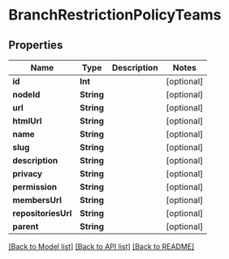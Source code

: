 # BranchRestrictionPolicyTeams

## Properties
Name | Type | Description | Notes
------------ | ------------- | ------------- | -------------
**id** | **Int** |  | [optional] 
**nodeId** | **String** |  | [optional] 
**url** | **String** |  | [optional] 
**htmlUrl** | **String** |  | [optional] 
**name** | **String** |  | [optional] 
**slug** | **String** |  | [optional] 
**description** | **String** |  | [optional] 
**privacy** | **String** |  | [optional] 
**permission** | **String** |  | [optional] 
**membersUrl** | **String** |  | [optional] 
**repositoriesUrl** | **String** |  | [optional] 
**parent** | **String** |  | [optional] 

[[Back to Model list]](../README.md#documentation-for-models) [[Back to API list]](../README.md#documentation-for-api-endpoints) [[Back to README]](../README.md)


